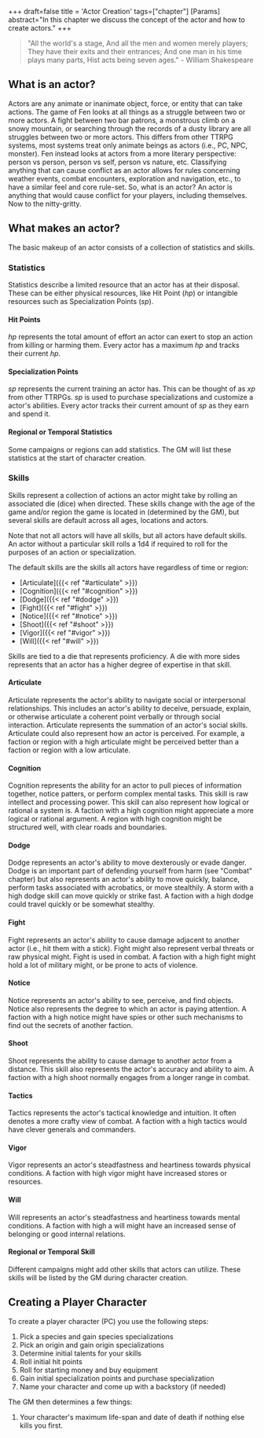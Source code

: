 +++
draft=false
title = 'Actor Creation'
tags=["chapter"]
[Params]
  abstract="In this chapter we discuss the concept of the actor and how to create actors."
+++

> "All the world's a stage, And all the men and women merely players; They have their exits and their entrances; And one man in his time plays many parts, Hist acts being seven ages." - William Shakespeare

## What is an actor?

Actors are any animate or inanimate object, force, or entity that can take actions. The game of Fen looks at all things as a struggle between two or more actors. A fight between two bar patrons, a monstrous climb on a snowy mountain, or searching through the records of a dusty library are all struggles between two or more actors. This differs from other TTRPG systems, most systems treat only animate beings as actors (i.e., PC, NPC, monster). Fen instead looks at actors from a more literary perspective: person vs person, person vs self, person vs nature, etc. Classifying anything that can cause conflict as an actor allows for rules concerning weather events, combat encounters, exploration and navigation, etc., to have a similar feel and core rule-set. So, what is an actor? An actor is anything that would cause conflict for your players, including themselves. Now to the nitty-gritty.

## What makes an actor? 

The basic makeup of an actor consists of a collection of statistics and skills.

### Statistics

Statistics describe a limited resource that an actor has at their disposal. These can be either physical resources, like Hit Point (*hp*) or intangible resources such as Specialization Points (*sp*).

#### Hit Points

*hp* represents the total amount of effort an actor can exert to stop an action from killing or harming them. Every actor has a maximum *hp* and tracks their current *hp*.

#### Specialization Points 

*sp* represents the current training an actor has. This can be thought of as *xp* from other TTRPGs. *sp* is used to purchase specializations and customize a actor's abilities. Every actor tracks their current amount of *sp* as they earn and spend it.

#### Regional or Temporal Statistics

Some campaigns or regions can add statistics. The GM will list these statistics at the start of character creation.

### Skills

Skills represent a collection of actions an actor might take by rolling an associated die (dice) when directed. These skills change with the age of the game and/or region the game is located in (determined by the GM), but several skills are default across all ages, locations and actors.

Note that not all actors will have all skills, but all actors have default skills. An actor without a particular skill rolls a 1d4 if required to roll for the purposes of an action or specialization.

The default skills are the skills all actors have regardless of time or region:

- [Articulate]({{< ref "#articulate" >}})
- [Cognition]({{< ref "#cognition" >}})
- [Dodge]({{< ref "#dodge" >}})
- [Fight]({{< ref "#fight" >}})
- [Notice]({{< ref "#notice" >}})
- [Shoot]({{< ref "#shoot" >}})
- [Vigor]({{< ref "#vigor" >}})
- [Will]({{< ref "#will" >}})

Skills are tied to a die that represents proficiency. A die with more sides represents that an actor has a higher degree of expertise in that skill.

#### Articulate

Articulate represents the actor's ability to navigate social or interpersonal relationships. This includes an actor's ability to deceive, persuade, explain, or otherwise articulate a coherent point verbally or through social interaction. Articulate represents the summation of an actor's social skills. Articulate could also represent how an actor is perceived. For example, a faction or region with a high articulate might be perceived better than a faction or region with a low articulate.

#### Cognition

Cognition represents the ability for an actor to pull pieces of information together, notice patters, or perform complex mental tasks. This skill is raw intellect and processing power. This skill can also represent how logical or rational a system is. A faction with a high cognition might appreciate a more logical or rational argument. A region with high cognition might be structured well, with clear roads and boundaries.

#### Dodge

Dodge represents an actor's ability to move dexterously or evade danger. Dodge is an important part of defending yourself from harm (see "Combat" chapter) but also represents an actor's ability to move quickly, balance, perform tasks associated with acrobatics, or move stealthily. A storm with a high dodge skill can move quickly or strike fast. A faction with a high dodge could travel quickly or be somewhat stealthy.

#### Fight

Fight represents an actor's ability to cause damage adjacent to another actor (i.e., hit them with a stick). Fight might also represent verbal threats or raw physical might. Fight is used in combat. A faction with a high fight might hold a lot of military might, or be prone to acts of violence.

#### Notice

Notice represents an actor's ability to see, perceive, and find objects. Notice also represents the degree to which an actor is paying attention. A faction with a high notice might have spies or other such mechanisms to find out the secrets of another faction.

#### Shoot

Shoot represents the ability to cause damage to another actor from a distance. This skill also represents the actor's accuracy and ability to aim. A faction with a high shoot normally engages from a longer range in combat.

#### Tactics

Tactics represents the actor's tactical knowledge and intuition. It often denotes a more crafty view of combat. A faction with a high tactics would have clever generals and commanders.

#### Vigor

Vigor represents an actor's steadfastness and heartiness towards physical conditions. A faction with high vigor might have increased stores or resources.

#### Will

Will represents an actor's steadfastness and heartiness towards mental conditions.
A faction with high a will might have an increased sense of belonging or good internal relations.

#### Regional or Temporal Skill

Different campaigns might add other skills that actors can utilize. These skills will be listed by the GM during character creation.

## Creating a Player Character

To create a player character (PC) you use the following steps:

1. Pick a species and gain species specializations
2. Pick an origin and gain origin specializations 
3. Determine initial talents for your skills
4. Roll initial hit points
5. Roll for starting money and buy equipment 
6. Gain initial specialization points and purchase specialization 
7. Name your character and come up with a backstory (if needed)

The GM then determines a few things:

1. Your character's maximum life-span and date of death if nothing else kills you first.
